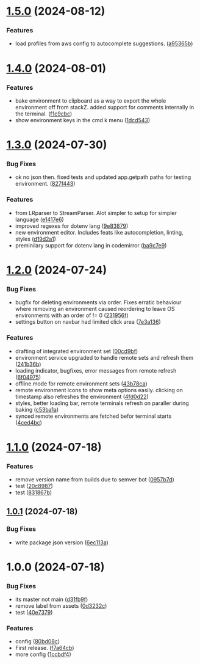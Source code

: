 # [1.5.0](https://github.com/purgatoryforcookies/stackZ/compare/v1.4.0...v1.5.0) (2024-08-12)


### Features

* load profiles from aws config to autocomplete suggestions. ([a95365b](https://github.com/purgatoryforcookies/stackZ/commit/a95365b9bcc28339564badeaa4e9487c0d5b1d1d))

# [1.4.0](https://github.com/purgatoryforcookies/stackZ/compare/v1.3.0...v1.4.0) (2024-08-01)


### Features

* bake environment to clipboard as a way to export the whole environment off from stackZ. added support for comments internally in the terminal. ([f1c9cbc](https://github.com/purgatoryforcookies/stackZ/commit/f1c9cbcb0ff9ee17608c699b4c4d718e991e21d8))
* show environment keys in the cmd k menu ([1dcd543](https://github.com/purgatoryforcookies/stackZ/commit/1dcd54383df21afa57b8297e4b9702a1ded46d12))

# [1.3.0](https://github.com/purgatoryforcookies/stackZ/compare/v1.2.0...v1.3.0) (2024-07-30)


### Bug Fixes

* ok no json then. fixed tests and updated app.getpath paths for testing environment. ([827f443](https://github.com/purgatoryforcookies/stackZ/commit/827f443f0c4d2567468f77c5945f52377d974220))


### Features

* from LRparser to StreamParser. Alot simpler to setup for simpler language ([e1417e6](https://github.com/purgatoryforcookies/stackZ/commit/e1417e6a18e58df3cbc2a345f72448c5d218969e))
* improved regexes for dotenv lang ([9e83879](https://github.com/purgatoryforcookies/stackZ/commit/9e8387934218fabee6f8a788a829c88e1ec82637))
* new environment editor. Includes feats like autocompletion, linting, styles ([d19d2a1](https://github.com/purgatoryforcookies/stackZ/commit/d19d2a19ecd3b3ddd4b7cdb1107cbf7a362fe585))
* preminilary support for dotenv lang in codemirror ([ba9c7e9](https://github.com/purgatoryforcookies/stackZ/commit/ba9c7e971283d2c58b45ff0c033d2c446e306e56))

# [1.2.0](https://github.com/purgatoryforcookies/stackZ/compare/v1.1.0...v1.2.0) (2024-07-24)


### Bug Fixes

* bugfix for deleting environments via order. Fixes erratic behaviour where removing an environment caused reordering to leave OS environments with an order of != 0 ([231956f](https://github.com/purgatoryforcookies/stackZ/commit/231956f8ec31b793a52e1e190a1de21a42f5f31e))
* settings button on navbar had limited click area ([7e3a136](https://github.com/purgatoryforcookies/stackZ/commit/7e3a1363cbfc6b87315d9cc611562b7fd5622043))


### Features

* drafting of integrated environment set ([00cd9bf](https://github.com/purgatoryforcookies/stackZ/commit/00cd9bfb29712b89709ee6a0ec2b37aca84e8ca0))
* environment service upgraded to handle remote sets and refresh them ([241b36b](https://github.com/purgatoryforcookies/stackZ/commit/241b36b92876db8ae2be3a6d2706067dadf8d335))
* loading indicator, bugfixes, error messages from remote refresh ([6f04975](https://github.com/purgatoryforcookies/stackZ/commit/6f049759a236d33874bc097c316e908eb99a6bc6))
* offline mode for remote environment sets ([43b78ca](https://github.com/purgatoryforcookies/stackZ/commit/43b78ca9565aef6aacb3d24865e82e002612939a))
* remote environment icons to show meta options easily. clicking on timestamp also refreshes the environment ([4fd0d22](https://github.com/purgatoryforcookies/stackZ/commit/4fd0d2235e242fecf28f7d580f255600f7fb7173))
* styles, better loading bar, remote terminals refresh on paraller during baking ([c53ba1a](https://github.com/purgatoryforcookies/stackZ/commit/c53ba1ae6025c69d35682ba57fe8df3c82f4956c))
* synced remote environments are fetched befor terminal starts ([4ced4bc](https://github.com/purgatoryforcookies/stackZ/commit/4ced4bc701d0e37966d73fa8afde73b90f5c66f7))

# [1.1.0](https://github.com/purgatoryforcookies/stackZ/compare/v1.0.1...v1.1.0) (2024-07-18)


### Features

* remove version name from builds due to semver bot ([0957b7d](https://github.com/purgatoryforcookies/stackZ/commit/0957b7df1714b8a2ec16694c4398573147ecd4b7))
* test ([20c8987](https://github.com/purgatoryforcookies/stackZ/commit/20c8987636c5d50ebb3f52da4739499d1b5a150f))
* test ([831867b](https://github.com/purgatoryforcookies/stackZ/commit/831867bc0fabc308cc5ca833d52b4eb4b48a14bc))

## [1.0.1](https://github.com/purgatoryforcookies/stackZ/compare/v1.0.0...v1.0.1) (2024-07-18)


### Bug Fixes

* write package json version ([6ec113a](https://github.com/purgatoryforcookies/stackZ/commit/6ec113a12b7cca1a7bdbae93510e7fb607bab188))

# 1.0.0 (2024-07-18)


### Bug Fixes

* its master not main ([d31fb9f](https://github.com/purgatoryforcookies/stackZ/commit/d31fb9f99c7f1cb5ebb8ad365c47538e5d9afe6a))
* remove label from assets ([0d3232c](https://github.com/purgatoryforcookies/stackZ/commit/0d3232cd8f9950aef98f68c8f8a89a4fb3a9d16a))
* test ([40e7379](https://github.com/purgatoryforcookies/stackZ/commit/40e73790f7b9e159791ce4e944bf267b9d57ad8f))


### Features

* config ([80bd08c](https://github.com/purgatoryforcookies/stackZ/commit/80bd08c6bccc8adea0f8aef584f837d59f68dbbd))
* First release. ([f7a64cb](https://github.com/purgatoryforcookies/stackZ/commit/f7a64cb5d3a1efffa852325e260250f77226aa54))
* more config ([1ccbdf4](https://github.com/purgatoryforcookies/stackZ/commit/1ccbdf4e10ef87a9610c77a42cbb471d1bb10d36))
